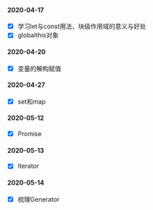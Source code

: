 #### 2020-04-17
- [x] 学习let与const用法，块级作用域的意义与好处
- [x] globalthis对象

#### 2020-04-20
- [x] 变量的解构赋值

#### 2020-04-27
- [x] set和map

#### 2020-05-12
- [x] Promise

#### 2020-05-13
- [x] Iterator

#### 2020-05-14
- [x] 梳理Generator